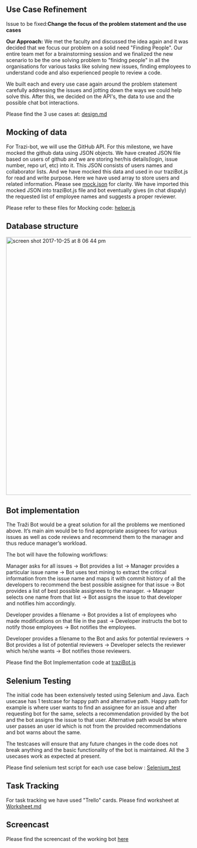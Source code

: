 ## Use Case Refinement

Issue to be fixed:**Change the focus of the problem statement and the use cases** 

**Our Approach:** We met the faculty and discussed the idea again and it was decided that we focus our problem on a solid need "Finding People". Our entire team met for a brainstorming session and we finalized the new scenario to be the one solving problem to "finidng people" in all the organisations for various tasks like solving new issues, finding employees to understand code and also experienced people to review a code.  

We built each and every use case again around the problem statement carefully addressing the issues and jotting down the ways we could help solve this. After this, we decided on the API's, the data to use and the possible chat bot interactions.

Please find the 3 use cases at: [design.md]()

## Mocking of data 

For Trazi-bot, we will use the GitHub API. For this milestone, we have mocked the github data using JSON objects. We have created JSON file based on users of github and we are storing her/his details(login, issue number, repo url, etc) into it. This JSON consists of users names and collaborator lists. And we have mocked this data and used in our traziBot.js for read and write purpose. Here we have used array to store  users and related information. Please see [mock.json]() for clarity. We have imported this mocked JSON into traziBot.js file and bot eventually gives (in chat dispaly) the requested list of employee names and suggests a proper reviewer. 

Please refer to these files for Mocking code: [helper.js]()

## Database structure

<img width="704" alt="screen shot 2017-10-25 at 8 06 44 pm" src="https://media.github.ncsu.edu/user/6119/files/20c72e0e-b9c0-11e7-8b76-7446e7073b7c">

## Bot implementation  

The Traži Bot would be a great solution for all the problems we mentioned above. It’s main aim would be to find appropriate assignees for various issues as well as code reviews and recommend them to the manager and thus reduce manager’s workload.

The bot will have the following workflows:

Manager asks for all issues → Bot provides a list → Manager provides a particular issue name → Bot uses text mining to extract the critical information from the issue name and maps it with commit history of all the developers to recommend the best possible assignee for that issue → Bot provides a list of best possible assignees to the manager. → Manager selects one name from that list → Bot assigns the issue to that developer and notifies him accordingly.

Developer provides a filename → Bot provides a list of employees who made modifications on that file in the past → Developer instructs the bot to notify those employees → Bot notifies the employees.

Developer provides a filename to the Bot and asks for potential reviewers → Bot provides a list of potential reviewers → Developer selects the reviewer which he/she wants → Bot notifies those reviewers.  

Please find the Bot Implementation code at [traziBot.js]()

## Selenium Testing

The initial code has been extensively tested using Selenium and Java. Each usecase has 1 testcase for happy path and alternative path. Happy path for example is where user wants to find an assignee for an issue and after requesting bot for the same, selects a recommendation provided by the bot and the bot assigns the issue to that user. Alternative path would be where user passes an user id which is not from the provided recommendations and bot warns about the same.

The testcases will ensure that any future changes in the code does not break anything and the basic functionality of the bot is maintained. All the 3 usecases work as expected at present.

Please find selenium test script for each use case below : [Selenium_test]()

## Task Tracking

For task tracking we have used "Trello" cards. Please find worksheet at [Worksheet.md]()

## Screencast

Please find the screencast of the working bot [here]()
